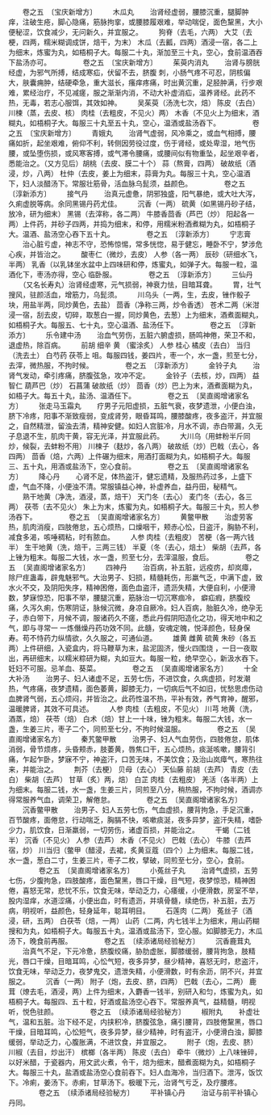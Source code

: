 <!-- { "loadSidebar": true } -->
　　卷之五　〔宝庆新增方〕
　　木瓜丸
　　治肾经虚弱，腰膝沉重，腿脚肿痒，注破生疮，脚心隐痛，筋脉拘挛，或腰膝履艰难，举动喘促，面色黧黑，大小便秘涩，饮食减少，无问新久，并宜服之。
　　狗脊（去毛，六两） 大艾（去梗，四两，糯米糊调成饼，焙干，为末） 木瓜（去瓤，四两）酒浸一宿，各二上为细末，炼蜜为丸，如梧桐子大。每服二十丸，渐加至三十丸，空心，食前温酒吞下盐汤亦可。
　　
　　卷之五　〔宝庆新增方〕
　　茱萸内消丸
　　治肾与膀胱经虚，为邪气所搏，结成寒疝，伏留不去，脐腹 刺，小肠气疼不可忍，阴核偏大，肤囊痈肿，结硬牵急，重大滋长，瘙痒疼痛，时出黄沉重，足胫肿满，行步艰难，累经治疗，不见减瘥，服之渐渐内消，不动大补虚消疝，温养肾经。此药不热，无毒，若志心服饵，其效如神。
　　吴茱萸（汤洗七次，焙） 陈皮（去白） 川楝（蒸，去皮、核） 肉桂（去粗皮，不见火）两） 木香（不见火上为细末，酒糊丸，如梧桐子大。每服三十丸至五十丸，空心，温酒或盐汤吞下。
　　
　　卷之五　〔宝庆新增方〕
　　青娥丸
　　治肾气虚弱，风冷乘之，或血气相搏，腰痛如折，起坐艰难，俯仰不利，转侧因劳役过度，伤于肾经，或处卑湿，地气伤腰，或坠堕伤损，或风寒客搏，或气滞令腰痛，或腰间似有物重坠，起坐艰辛者，悉能治之。（又方见后）胡桃（去皮、膜二十个） 蒜（熬膏，四两） 破故纸（酒浸，炒，八两） 杜仲（去皮，姜上为细末，蒜膏为丸。每服三十丸，空心温酒下，妇人淡醋汤下。常服壮筋骨，活血脉乌髭须，益颜色。
　　
　　卷之五　〔淳新添方〕
　　接气丹
　　治真元虚惫，阴邪独盛，阳气暴绝，或大吐大泻，久痢虚脱等病。余同黑锡丹药尤佳。
　　沉香（一两） 硫黄（如黑锡丹砂子结，放冷，研为细末） 黑锡（去滓称，各二两） 牛膝香茴香（芦巴（炒） 阳起各一两）上件药，并砂子四两，并捣为细末，和停，用糯米粉酒煮糊为丸，如梧桐子大。温酒、盐汤空心吞下五十丸。
　　
　　卷之五　〔淳新添方〕
　　宁志膏
　　治心脏亏虚，神志不守，恐怖惊惕，常多恍惚，易于健忘，睡卧不宁，梦涉危心疾，并皆治之。
　　酸枣仁（微炒，去皮） 人参（各一两） 辰砂（研细水飞，半两） 乳香（以乳钵坐水盆中上四味研和停，炼蜜丸，如弹子大。每服一粒，温酒化下，枣汤亦得，空心 临卧服。
　　
　　卷之五　〔淳新添方〕
　　三仙丹
　　（又名长寿丸）治肾经虚寒，元气损弱，神衰力怯，目暗耳聋。
　　胃，壮气搜风，驻颜活血，增筋力，乌髭须。
　　川乌头（一两，生，去皮，锉作骰子块，用盐半两，同炒黄色，去盐） 茴香（净称三两，炒令香透） 苍术二两（米泔浸一宿，刮去皮，切碎，取葱白一握，同炒黄色，去葱）上为细末，酒煮面糊丸，如梧桐子大。每服五、七十丸，空心温酒、盐汤任下。
　　
　　卷之五　〔淳新添方〕
　　乐令建中汤
　　治血气劳伤，五脏六腑虚损，肠鸣神倦，荣卫不和，退虚热，除百病。
　　前胡 细辛 黄 （蜜涂炙） 人参 桂心 橘皮（去白） 当归（洗去土） 白芍药 茯苓上 咀。每服四钱，姜四片，枣一个，水一盏，煎至七分，去滓，微热服，不拘时候。
　　
　　卷之五　〔淳新添方〕
　　金铃子丸
　　治肾气发动，牵引疼痛，脐腹弦急，攻冲不定。
　　金铃子（去核，炒，四两） 益智仁 葫芦巴（炒） 石菖蒲 破故纸（炒） 茴香（炒）巴上为末，酒煮面糊为丸，如梧子大。每五十丸，盐汤、温酒任下。
　　
　　卷之五　〔吴直阁增诸家名方〕
　　张走马玉霜丸
　　疗男子元阳虚损，五脏气衰，夜梦遗泄，小便白浊，脐下冷疼，阳事不渐致瘦弱，变成肾劳，眼昏耳鸣，腰膝酸疼，夜多盗汗，并宜服之，自然精泄，留浊去清，精神安健。如妇人宫脏冷，月水不调，赤白带漏，久无子息退不生，肌肉干黄，容无光泽，并宜服此药。
　　大川乌（用蚌粉半斤同炒，候裂，去蚌粉不用） 川楝子（麸炒，各八两） 破故纸（炒）巴戟（去心，各四两） 茴香（焙，六两）上件碾为细末，用酒打面糊为丸，如梧桐子大。每服三、五十丸，用酒或盐汤下，空心食前。
　　
　　卷之五　〔吴直阁增诸家名方〕
　　降心丹
　　心肾不足，体热盗汗，健忘遗精，及服热药过多，上盛下虚，气血不降，小便浊不清。常服镇益心神，补虚养血，益丹田，秘精气。
　　熟干地黄（净洗，酒浸，蒸，焙干） 天门冬（去心） 麦门冬（去心，各三两） 茯苓（去不见火） 朱上为末，炼蜜为丸，如梧桐子大。每服三十丸，煎人参汤吞下。
　　
　　卷之五　〔吴直阁增诸家名方〕
　　黄鳖甲散
　　治虚劳客热，肌肉消瘦，四肢倦怠，五心烦热，口燥咽干，颊赤心忪，日盗汗，胸胁不利，减食多渴，咳唾稠粘，时有脓血。
　　人参 肉桂（去粗皮） 苦梗（各一两六钱半） 生干地黄（洗，焙干，三两三钱） 半夏（冬（去心，焙土） 柴胡（去芦，各上锉为粗末。每服二大钱，水一盏，煎至七分，去滓温服，食后。
　　
　　卷之五　〔吴直阁增诸家名方〕
　　四神丹
　　治百病，补五脏，远疫疠，却岚瘴，除尸疰蛊毒，辟鬼魅邪气。大治男子、妇损，精髓耗伤，形羸气乏，中满下虚，致水火不交，及阴阳失序，精神困倦，面色血盗汗，遗沥失精，大便自利，小便滑数，梦寐惊恐，阳事不举，腰腿沉重，筋脉治一切沉寒痼冷， 癖疝瘕，脐腹绞痛，久泻久痢，伤寒阴证，脉候沉微，身凉自厥冷。妇人百病，胎脏久冷，绝孕无子，赤白带下，月候不调，服诸药久不瘥，悉此丹假阴阳造化之功，得天地中和之气，即与寻常一 一炼僭燥丹药功效不同。此髓，安魂定魄，悦泽颜色，轻身保寿。苟不恃药力纵情欲，久久服之，可通仙道。
　　雄黄 雌黄 硫黄 朱砂（各五两）上件研细，入瓷盒内，将马鞭草为末，盐泥固济，慢火四围烧 ，一日一夜取出，再研细末，以糯米粽研为糊，丸如豆大。每服一粒，绝早空心，新汲水吞下。妊妇不可服。忌羊血、葵菜。
　　
　　卷之五　〔吴直阁增诸家名方〕
　　十全大补汤
　　治男子、妇人诸虚不足，五劳七伤，不进饮食，久病虚损，时发潮热，气疼痛，夜梦遗精，面色萎黄，脚膝无力，一切病后气不如旧，忧愁思虑伤动血脾肾气弱，五心烦闷，并皆治之。此药性温不热，平补有效，养气育神，醒邪，温暖脾肾，其效不可具述。
　　人参 肉桂（去粗皮，不见火） 川芎 地黄（洗，酒蒸，焙） 茯苓（焙） 白术（焙）甘上一十味，锉为粗末。每服二大钱，水一盏，生姜三片，枣子二个，同煎至七分，不拘时候温服。
　　
　　卷之五　〔吴直阁增诸家名方〕
　　秦艽鳖甲散
　　治男子、妇人气血劳伤，四肢倦怠，肌体消弱，骨节烦疼，头昏颊赤，肢萎黄，唇焦口干，五心烦热，痰涎咳嗽，腰背引痛，乍起乍卧，梦寐不宁，神盗汗，口苦无味，不美饮食；及治山岚瘴气，寒热往来，并能治之。
　　荆芥（去梗） 贝母（去心） 天仙藤 前胡（去芦） 青皮（去白） 柴胡（去芦） 甘草（炙）两，焙） 白芷 肉桂（去粗皮） 羌活（各半两）上为细末。每服二钱，水一盏，生姜三片，同煎至八分，稍热服，不拘时候，酒调亦得常服养气血，调荣卫，解倦怠。
　　
　　卷之五　〔吴直阁增诸家名方〕
　　沉香鳖甲散
　　治男子、妇人五劳七伤，气血虚损，腰背拘急，手足沉重，百节酸疼，面倦怠，行动喘乏，胸膈不快，咳嗽痰涎，夜多异梦，盗汗失精，嗜卧少力，肌饮食，日渐羸弱，一切劳伤，诸虚百损，并能治之。
　　干蝎（二钱半） 沉香（不见火） 人参（去芦） 木香（不见火） 巴戟（去心） 牛膝（去芦宿，炒） 川当归（鳖甲（醋浸，去裙，炙黄豆蔻（四个）上为细末。每服二钱，水一盏，葱白二寸，生姜三片，枣子二枚，擘破，同煎至七分，空心，食前。
　　
　　卷之五　〔吴直阁增诸家名方〕
　　小菟丝子丸
　　治肾气虚损，五劳七伤，少腹拘急，四肢酸疼，面色黧黑，唇口干燥，目气短，夜梦惊恐，精神困倦，喜怒无常，悲忧不乐，饮食无味，举动乏力，心痿缓，小便滑数，房室不举，股内湿痒，水道涩痛，小便出血，时有遗沥，并填骨髓，续绝伤，补五脏，去万病，明视听，益颜色，轻身延年，聪耳明目。
　　石莲肉（二两） 菟丝子（酒浸，研，五两） 白茯苓（焙，一两） 山药（二两，内七钱半上为细末，用山药糊搜和为丸，如梧桐子大。每服五十丸，温酒或盐汤下，空心服。如脚膝无力，木瓜汤下，晚食前再服。
　　
　　卷之五　〔续添诸局经验秘方〕
　　沉香鹿茸丸
　　治真气不足，下元冷惫，脐腹绞痛，胁肋虚胀，脚膝缓弱，腰背拘急，肢精光，唇口干燥，目暗耳鸣，心忪气短，夜多异梦，昼少精神，喜怒无时，悲盗汗，饮食无味，举动乏力，夜梦鬼交，遗泄失精，小便滑数，时有余沥，阴不兴，并宜服之。
　　沉香（一两） 附子（炮，去皮、脐，四两） 巴戟（去心，二两） 鹿茸（燎去毛，酒浸，两）上件为细末，入麝香一钱半，别研入和匀，炼蜜为丸，如梧桐子大。每服四、五十粒，好酒或盐汤空心吞下。常服养真气，益精髓，明视听，悦色驻颜。
　　
　　卷之五　〔续添诸局经验秘方〕
　　椒附丸
　　补虚壮气，温和五脏。治下经不足，内挟积冷，脐腹弦急，痛引腰背，四肢倦黧黑，唇口干燥，目暗耳鸣，心忪短气，夜多异梦，昼少精神，时有盗汗，小便滑白浊，脚膝缓弱，举动乏力，心腹胀满，不进饮食，并宜服之。
　　附子（炮，去皮、脐） 川椒（去目，炒出汗） 槟榔（各半两） 陈皮（去白） 牵牛（微炒）上八味锉碎，以好米醋，于瓷器内，用文武火煮，令干，焙为细末，醋煮面糊为丸，如梧桐子大。每服三十丸，盐酒或盐汤空心食前吞下。妇人血海冷，当归酒下。泄泻，饭饮下。冷痢，姜汤下。赤痢，甘草汤下。极暖下元，治肾气亏乏，及疗腰疼。
　　
　　卷之五　〔续添诸局经验秘方〕
　　平补镇心丹
　　治证与前平补镇心丹同。

